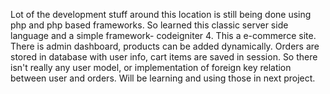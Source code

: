 Lot of the development stuff around this location is still being done using php and php based frameworks. So learned this classic server side language and a simple framework- codeigniter 4. This a e-commerce site. There is admin dashboard, products can be added dynamically. Orders are stored in database with user info, cart items are saved in session. So there isn't really any user model, or implementation of foreign key relation between user and orders. Will be learning and using those in next project.
